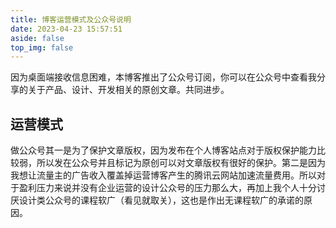 ```yaml
---
title: 博客运营模式及公众号说明
date: 2023-04-23 15:57:51
aside: false
top_img: false
---
```


因为桌面端接收信息困难，本博客推出了公众号订阅，你可以在公众号中查看我分享的关于产品、设计、开发相关的原创文章。共同进步。

## 运营模式

做公众号其一是为了保护文章版权，因为发布在个人博客站点对于版权保护能力比较弱，所以发在公众号并且标记为原创可以对文章版权有很好的保护。第二是因为我想让流量主的广告收入覆盖掉运营博客产生的腾讯云网站加速流量费用。所以对于盈利压力来说并没有企业运营的设计公众号的压力那么大，再加上我个人十分讨厌设计类公众号的课程软广（看见就取关），这也是作出无课程软广的承诺的原因。
